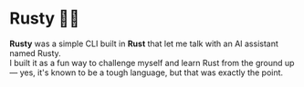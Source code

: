 # Rusty 🦀🤖

**Rusty** was a simple CLI built in **Rust** that let me talk with an AI assistant named Rusty.  
I built it as a fun way to challenge myself and learn Rust from the ground up — yes, it's known to be a tough language, but that was exactly the point.

